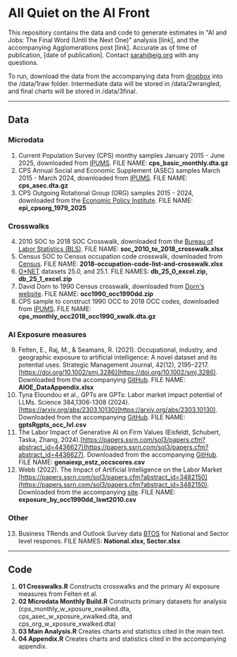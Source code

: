 # All Quiet on the AI Front 

This repository contains the data and code to generate estimates in "AI and Jobs: The Final Word (Until the Next One)" analysis [link], and the accompanying Agglomerations post [link]. Accurate as of time of publication, [date of publication]. Contact sarah@eig.org with any questions.

To run, download the data from the accompanying data from [dropbox](https://www.dropbox.com/scl/fo/34xtxjwatomz5vlgzwj5j/AJSUajyhLOZgaXk5I32TJoM?rlkey=9wxaewm3whxmtsqmxs36sqslo&st=lbt2r4ml&dl=0) into the /data/1raw folder. Intermediate data will be stored in /data/2wrangled, and final charts will be stored in /data/3final.

----------

## Data

### Microdata
1. Current Population Survey (CPS) monthy samples January 2015 - June 2025, downloaded from [IPUMS](https://cps.ipums.org/cps/). FILE NAME: <b>cps_basic_monthly.dta.gz</b>
2. CPS Annual Social and Economic Supplement (ASEC) samples March 2015 - March 2024, downloaded from [IPUMS](https://cps.ipums.org/cps/). FILE NAME: <b>cps_asec.dta.gz</b>
3. CPS Outgoing Rotational Group (ORG) samples 2015 - 2024, downloaded from the [Economic Policy Institute](https://microdata.epi.org/). FILE NAME: <b>epi_cpsorg_1979_2025</b>

### Crosswalks
4. 2010 SOC to 2018 SOC Crosswalk, downloaded from the [Bureau of Labor Statistics (BLS)](https://www.bls.gov/soc/2018/soc_2010_to_2018_crosswalk.xlsx). FILE NAME: <b>soc_2010_to_2018_crosswalk.xlsx</b>
5. Census SOC to Census occupation code crosswalk, downloaded from [Census](https://www.census.gov/topics/employment/industry-occupation/guidance/code-lists.html). FILE NAME: <b>2018-occupation-code-list-and-crosswalk.xlsx</b>
6. [O*NET](https://www.onetcenter.org/db_releases.html) datasets 25.0, and 25.1. FILE NAMES: <b>db_25_0_excel.zip, db_25_1_excel.zip</b>
7. David Dorn to 1990 Census crosswalk, downloaded from [Dorn's website](https://www.ddorn.net/data.htm). FILE NAME:  <b>occ1990_occ1990dd.zip</b>
8. CPS sample to construct 1990 OCC to 2018 OCC codes, downloaded from  [IPUMS](https://cps.ipums.org/cps/). FILE NAME: <b>cps_monthly_occ2018_occ1990_xwalk.dta.gz</b>

### AI Exposure measures
9. Felten, E., Raj, M., & Seamans, R. (2021). Occupational, industry, and geographic exposure to artificial intelligence: A novel dataset and its potential uses. Strategic Management Journal, 42(12), 2195–2217. [https://doi.org/10.1002/smj.3286](https://doi.org/10.1002/smj.3286). Downloaded from the accompanying [GitHub](https://github.com/AIOE-Data/AIOE). FILE NAME: <b>AIOE_DataAppendix.xlsx</b>
10. Tyna Eloundou et al., GPTs are GPTs: Labor market impact potential of LLMs. Science 384,1306-1308 (2024). [https://arxiv.org/abs/2303.10130](https://arxiv.org/abs/2303.10130). Downloaded from the accompanying [GitHub](https://github.com/openai/GPTs-are-GPTs). FILE NAME: <b>gptsRgpts_occ_lvl.csv</b>
11. The Labor Impact of Generative AI on Firm Values (Eisfeldt, Schubert, Taska, Zhang, 2024).[https://papers.ssrn.com/sol3/papers.cfm?abstract_id=4436627](https://papers.ssrn.com/sol3/papers.cfm?abstract_id=4436627). Downloaded from the accompanying [GitHub](https://github.com/gschubert/website/blob/gh-pages/genaiexp_estz_occscores.csv). FILE NAME: <b>genaiexp_estz_occscores.csv</b>
12. Webb (2022). The Impact of Artificial Intelligence on the Labor Market [https://papers.ssrn.com/sol3/papers.cfm?abstract_id=3482150](https://papers.ssrn.com/sol3/papers.cfm?abstract_id=3482150). Downloaded from the accompanying [site](https://www.notion.so/michaelwebb/Data-for-The-Impact-of-Artificial-Intelligence-on-the-Labor-Market-3b52b281505a48b8be107d11d8d0c363). FILE NAME: <b>exposure_by_occ1990dd_lswt2010.csv</b>

### Other
13. Business TRends and Outlook Survey data [BTOS](https://www.census.gov/hfp/btos/about) for National and Sector level respones. FILE NAMES: <b> National.xlsx, Sector.xlsx</b>

----------

## Code

1. <b>01 Crosswalks.R</b> Constructs crosswalks and the primary AI exposure measures from Felten et al.
2. <b>02 Microdata Monthly Build.R</b> Constructs primary datasets for analysis (cps_monthly_w_xposure_xwalked.dta, cps_asec_w_xposure_xwalked.dta, and cps_org_w_xposure_xwalked.dta)
3. <b>03 Main Analysis.R</b> Creates charts and statistics cited in the main text.
4. <b>04 Appendix.R</b> Creates charts and statistics cited in the accompanying appendix.

